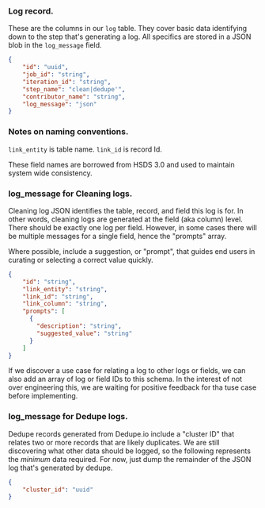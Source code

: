### Log record.

These are the columns in our `log` table. They cover basic data identifying
down to the step that's generating a log. All specifics are stored in a JSON
blob in the `log_message` field.

```json
{
    "id": "uuid",
    "job_id": "string",
    "iteration_id": "string",
    "step_name": "clean|dedupe'",
    "contributor_name": "string",
    "log_message": "json"
}
```

### Notes on naming conventions.

`link_entity` is table name.
`link_id` is record Id.

These field names are borrowed from HSDS 3.0 and used to maintain system wide
consistency.

### log_message for Cleaning logs.

Cleaning log JSON identifies the table, record, and field this log is for. In
other words, cleaning logs are generated at the field (aka column) level. There
should be exactly one log per field. However, in some cases there will be
multiple messages for a single field, hence the "prompts" array.

Where possible, include a suggestion, or "prompt", that guides end users in
curating or selecting a correct value quickly.


```json
{
    "id": "string",
    "link_entity": "string",
    "link_id": "string",
    "link_column": "string",
    "prompts": [
      {
        "description": "string",
        "suggested_value": "string"
      }
    ]
}
```

If we discover a use case for relating a log to other logs or fields, we can also add an array of log or field IDs to this schema. In the interest of not over engineering this, we are waiting for positive feedback for tha tuse case before implementing.

### log_message for Dedupe logs.

Dedupe records generated from Dedupe.io include a "cluster ID" that relates two
or more records that are likely duplicates. We are still discovering what other
data should be logged, so the following represents the _minimum_ data required.
For now, just dump the remainder of the JSON log that's generated by dedupe.

```json
{
    "cluster_id": "uuid"
}
```